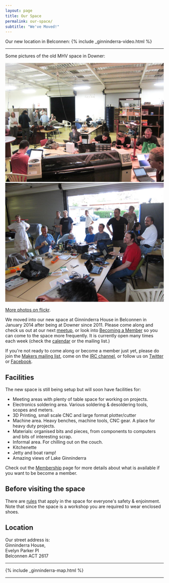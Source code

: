 ```yaml
---
layout: page
title: Our Space
permalink: our-space/
subtitle: "We've Moved!"
---
```


Our new location in Belconnen:
{% include _ginninderra-video.html %}

----

Some pictures of the old MHV space in Downer:

![People in the space](/files/our-space/space-people-1.jpg)
![People in the space](/files/our-space/space-people-3.jpg)

[More photos on flickr](http://www.flickr.com/groups/makehackvoid/).

We moved into our new space at Ginninderra House in Belconnen in January 2014 after being at Downer since 2011. Please come along and check us out at our next <a href="meetings.html">meetup</a>, or look into <a href="membership/index.html">Becoming a Member</a> so you can come to the space more frequently. It is currently open many times each week (check the <a target="_blank" href="https://www.google.com/calendar/embed?src=s9j75t8siijp625kfmjob13rv4%40group.calendar.google.com&amp;ctz=Australia/Sydney">calendar</a> or the mailing list.)

If you're not ready to come along or become a member just yet, please do join the [Makers mailing list](/contact/#mailing-list), come on the
[IRC channel](/contact/#irc-channel), or follow us on [Twitter](http://twitter.com/makehackvoid) or [Facebook](http://www.facebook.com/group.php?gid=357947732276).

Facilities
----------

The new space is still being setup but will soon have facilities for:

-   Meeting areas with plenty of table space for working on projects.
-   Electronics soldering area. Various soldering & desoldering tools, scopes and meters.
-   3D Printing, small scale CNC and large format plotter/cutter
-   Machine area. Heavy benches, machine tools, CNC gear. A place for
    heavy duty projects.
-   Materials: organised bits and pieces, from components to
    computers and bits of interesting scrap.
-   Informal area. For chilling out on the couch.
-   Kitchenette
-   Jetty and boat ramp!
-   Amazing views of Lake Ginninderra

Check out the [Membership](/join/) page for more details
about what is available if you want to be become a member.

Before visiting the space
-------------------------

There are [rules](/rules/) that apply in the space for
everyone's safety & enjoinment. Note that since the space is a workshop
you are required to wear enclosed shoes.

Location
--------

Our street address is:  
Ginninderra House,  
Evelyn Parker Pl  
Belconnen ACT 2617  

----

{% include _ginninderra-map.html %}

----
